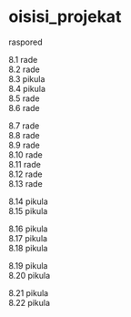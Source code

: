 # oisisi_projekat  

raspored  
  
8.1	rade  
8.2	rade  
8.3	pikula  
8.4	pikula  
8.5	rade  
8.6	rade  
  
8.7	rade  
8.8	rade  
8.9	rade  
8.10	rade  
8.11	rade  
8.12	rade  
8.13	rade  
  
8.14	pikula  
8.15	pikula  
  
8.16	pikula  
8.17	pikula  
8.18	pikula  
  
8.19	pikula  
8.20	pikula  
  
8.21	pikula  
8.22	pikula  
